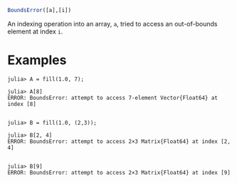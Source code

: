 ```julia
BoundsError([a],[i])
```

An indexing operation into an array, `a`, tried to access an out-of-bounds element at index `i`.

# Examples

```jldoctest; filter = r"Stacktrace:(\n \[[0-9]+\].*)*"
julia> A = fill(1.0, 7);

julia> A[8]
ERROR: BoundsError: attempt to access 7-element Vector{Float64} at index [8]


julia> B = fill(1.0, (2,3));

julia> B[2, 4]
ERROR: BoundsError: attempt to access 2×3 Matrix{Float64} at index [2, 4]


julia> B[9]
ERROR: BoundsError: attempt to access 2×3 Matrix{Float64} at index [9]

```
